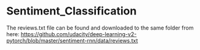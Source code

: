 # Sentiment_Classification

The reviews.txt file can be found and downloaded to the same folder from here: https://github.com/udacity/deep-learning-v2-pytorch/blob/master/sentiment-rnn/data/reviews.txt
